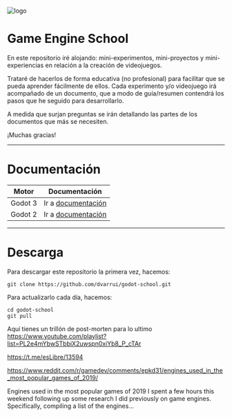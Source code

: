 
![logo](./logo.png)

# Game Engine School

En este repositorio iré alojando: mini-experimentos, mini-proyectos y mini-experiencias en relación a la creación de videojuegos.

Trataré de hacerlos de forma educativa (no profesional) para facilitar que se pueda aprender fácilmente de ellos. Cada experimento y/o videojuego irá acompañado de un documento, que a modo de guía/resumen contendrá los pasos
que he seguido para desarrollarlo.

A medida que surjan preguntas se irán detallando las partes de los documentos que más se necesiten.

¡Muchas gracias!

---

# Documentación

| Motor   | Documentación |
| ------- | ------------- |
| Godot 3 | Ir a [documentación](./godot.3/README.md) |
| Godot 2 | Ir a [documentación](./godot.2/README.md) |

---

# Descarga

Para descargar este repositorio la primera vez, hacemos:
```
git clone https://github.com/dvarrui/godot-school.git
```

Para actualizarlo cada día, hacemos:
```
cd godot-school
git pull
```

Aquí tienes un trillón de post-morten para lo ultimo
https://www.youtube.com/playlist?list=PL2e4mYbwSTbbiX2uwspn0xiYb8_P_cTAr

https://t.me/esLibre/13594

https://www.reddit.com/r/gamedev/comments/epkd31/engines_used_in_the_most_popular_games_of_2019/

Engines used in the most popular games of 2019
I spent a few hours this weekend following up some research I did previously on game engines. Specifically, compiling a list of the engines...
